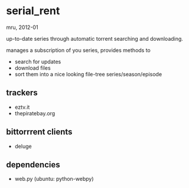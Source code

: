 serial\_rent
============

mru, 2012-01


up-to-date series through automatic torrent searching and downloading.

manages a subscription of you series, provides methods to

*   search for updates
*   download files
*   sort them into a nice looking file-tree series/season/episode


trackers
--------

*   eztv.it
*   thepiratebay.org


bittorrrent clients
-------------------

*   deluge


dependencies
-----------

*   web.py (ubuntu: python-webpy)

